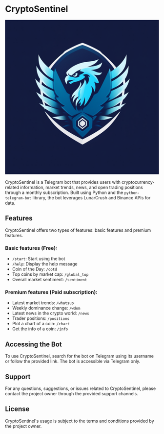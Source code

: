 # CryptoSentinel

![CryptoSentinel Logo](assets/logo.png)

CryptoSentinel is a Telegram bot that provides users with cryptocurrency-related information, market trends, news, and open trading positions through a monthly subscription. Built using Python and the `python-telegram-bot` library, the bot leverages LunarCrush and Binance APIs for data.

## Features

CryptoSentinel offers two types of features: basic features and premium features.

### Basic features (Free):
- `/start`: Start using the bot
- `/help`: Display the help message
- Coin of the Day: `/cotd`
- Top coins by market cap: `/global_top`
- Overall market sentiment: `/sentiment`

### Premium features (Paid subscription):
- Latest market trends: `/whatsup`
- Weekly dominance change: `/wdom`
- Latest news in the crypto world: `/news`
- Trader positions: `/positions`
- Plot a chart of a coin: `/chart`
- Get the info of a coin: `/info`

## Accessing the Bot

To use CryptoSentinel, search for the bot on Telegram using its username or follow the provided link. The bot is accessible via Telegram only.

## Support

For any questions, suggestions, or issues related to CryptoSentinel, please contact the project owner through the provided support channels.

## License

CryptoSentinel's usage is subject to the terms and conditions provided by the project owner.
